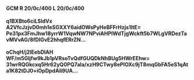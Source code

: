 #### GCM R 20/0c/400 L 20/0c/400
**q1BXBto6ciLSldVx**<br/>**A2VfcJzjvD0mh1eSGXXY6aidOWsPyHeBFFrHzjs1ltE=**<br/>**Pe31px3FmJhw18yrrW1VqwNW7NPviAHPlWdTjgWckft5b7WLgVRDezTavMVvAG/8fDIGvE2hhqfERrZN...**<br/><br/>
**oChqH/j2lEebDlAH**<br/>**WF/m5Gljfw9kJb1pVRsoTvQdfGUQDkNhBUg5HWrEEhw=**<br/>**31wrRQGkcxq5Hr62yQ0PQ7aIa/xzH9CTwy8ePlOXc9jT8mqGbFA5eS1qAta1K82tDJ0+iOpDpdAIi9UA...**